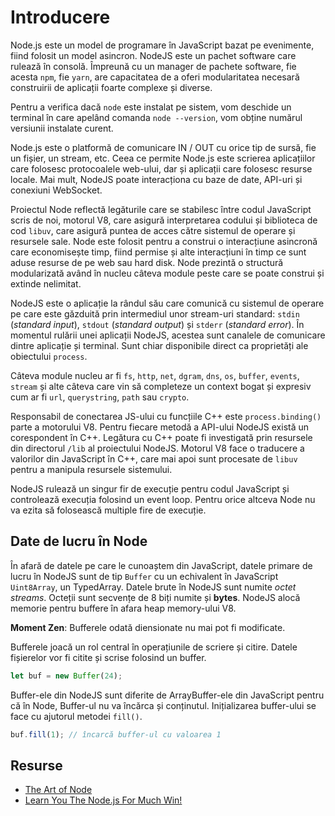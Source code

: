 # Introducere

Node.js este un model de programare în JavaScript bazat pe evenimente, fiind folosit un model asincron. NodeJS este un pachet software care rulează în consolă. Împreună cu un manager de pachete software, fie acesta `npm`, fie `yarn`, are capacitatea de a oferi modularitatea necesară construirii de aplicații foarte complexe și diverse.

Pentru a verifica dacă `node` este instalat pe sistem, vom deschide un terminal în care apelând comanda `node --version`, vom obține numărul versiunii instalate curent.

Node.js este o platformă de comunicare IN / OUT cu orice tip de sursă, fie un fișier, un stream, etc. Ceea ce permite Node.js este scrierea aplicațiilor care folosesc protocoalele web-ului, dar și aplicații care folosesc resurse locale. Mai mult, NodeJS poate interacționa cu baze de date, API-uri și conexiuni WebSocket.

Proiectul Node reflectă legăturile care se stabilesc între codul JavaScript scris de noi, motorul V8, care asigură interpretarea codului și biblioteca de cod `libuv`, care asigură puntea de acces către sistemul de operare și resursele sale. Node este folosit pentru a construi o interacțiune asincronă care economisește timp, fiind permise și alte interacțiuni în timp ce sunt aduse resurse de pe web sau hard disk. Node prezintă o structură modularizată având în nucleu câteva module peste care se poate construi și extinde nelimitat.

NodeJS este o aplicație la rândul său care comunică cu sistemul de operare pe care este găzduită prin intermediul unor stream-uri standard: `stdin` (*standard input*), `stdout` (*standard output*) și `stderr` (*standard error*). În momentul rulării unei aplicații NodeJS, acestea sunt canalele de comunicare dintre aplicație și terminal. Sunt chiar disponibile direct ca proprietăți ale obiectului `process`.

Câteva module nucleu ar fi `fs`, `http`, `net`, `dgram`, `dns`, `os`, `buffer`, `events`, `stream` și alte câteva care vin să completeze un context bogat și expresiv cum ar fi `url`, `querystring`, `path` sau `crypto`.

Responsabil de conectarea JS-ului cu funcțiile C++ este `process.binding()` parte a motorului V8. Pentru fiecare metodă a API-ului NodeJS există un corespondent în C++. Legătura cu C++ poate fi investigată prin resursele din directorul `/lib` al proiectului NodeJS. Motorul V8 face o traducere a valorilor din JavaScript în C++, care mai apoi sunt procesate de `libuv` pentru a manipula resursele sistemului.

NodeJS rulează un singur fir de execuție pentru codul JavaScript și controlează execuția folosind un event loop. Pentru orice altceva Node nu va ezita să folosească multiple fire de execuție.

## Date de lucru în Node

În afară de datele pe care le cunoaștem din JavaScript, datele primare de lucru în NodeJS sunt de tip `Buffer` cu un echivalent în JavaScript `Uint8Array`, un TypedArray. Datele brute în NodeJS sunt numite *octet streams*. Octeții sunt secvențe de 8 biți numite și **bytes**. NodeJS alocă memorie pentru buffere în afara heap memory-ului V8.

**Moment Zen**: Bufferele odată diensionate nu mai pot fi modificate.

Bufferele joacă un rol central în operațiunile de scriere și citire. Datele fișierelor vor fi citite și scrise folosind un buffer.

```javascript
let buf = new Buffer(24);
```

Buffer-ele din NodeJS sunt diferite de ArrayBuffer-ele din JavaScript pentru că în Node, Buffer-ul nu va încărca și conținutul. Inițializarea buffer-ului se face cu ajutorul metodei `fill()`.

```javascript
buf.fill(1); // încarcă buffer-ul cu valoarea 1
```

## Resurse

- [The Art of Node](https://github.com/maxogden/art-of-node)
- [Learn You The Node.js For Much Win!](https://github.com/workshopper/learnyounode#learn-you-the-nodejs-for-much-win)
